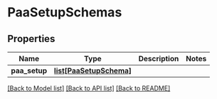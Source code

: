 # PaaSetupSchemas

## Properties
Name | Type | Description | Notes
------------ | ------------- | ------------- | -------------
**paa_setup** | [**list[PaaSetupSchema]**](PaaSetupSchema.md) |  | 

[[Back to Model list]](../README.md#documentation-for-models) [[Back to API list]](../README.md#documentation-for-api-endpoints) [[Back to README]](../README.md)


